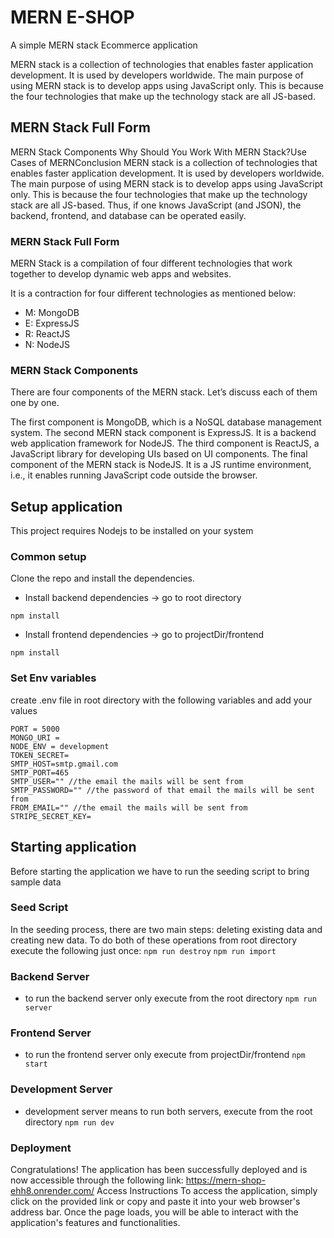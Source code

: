 # MERN E-SHOP

A simple MERN stack Ecommerce application

MERN stack is a collection of technologies that enables faster application development. It is used by developers worldwide. The main purpose of using MERN stack is to develop apps using JavaScript only. This is because the four technologies that make up the technology stack are all JS-based.

## MERN Stack Full Form

MERN Stack Components Why Should You Work With MERN Stack?Use Cases of MERNConclusion
MERN stack is a collection of technologies that enables faster application development. It is used by developers worldwide. The main purpose of using MERN stack is to develop apps using JavaScript only. This is because the four technologies that make up the technology stack are all JS-based. Thus, if one knows JavaScript (and JSON), the backend, frontend, and database can be operated easily.

### MERN Stack Full Form

MERN Stack is a compilation of four different technologies that work together to develop dynamic web apps and websites.

It is a contraction for four different technologies as mentioned below:

- M: MongoDB
- E: ExpressJS
- R: ReactJS
- N: NodeJS

### MERN Stack Components

There are four components of the MERN stack. Let’s discuss each of them one by one.

The first component is MongoDB, which is a NoSQL database management system.
The second MERN stack component is ExpressJS. It is a backend web application framework for NodeJS.
The third component is ReactJS, a JavaScript library for developing UIs based on UI components.
The final component of the MERN stack is NodeJS. It is a JS runtime environment, i.e., it enables running JavaScript code outside the browser.

## Setup application

This project requires Nodejs to be installed on your system

### Common setup

Clone the repo and install the dependencies.

- Install backend dependencies -> go to root directory

`npm install`

- Install frontend dependencies -> go to projectDir/frontend

`npm install`

### Set Env variables

create .env file in root directory with the following variables and add your values

```
PORT = 5000
MONGO_URI =
NODE_ENV = development
TOKEN_SECRET=
SMTP_HOST=smtp.gmail.com
SMTP_PORT=465
SMTP_USER="" //the email the mails will be sent from
SMTP_PASSWORD="" //the password of that email the mails will be sent from
FROM_EMAIL="" //the email the mails will be sent from
STRIPE_SECRET_KEY=
```

## Starting application

Before starting the application we have to run the seeding script to bring sample data

### Seed Script

In the seeding process, there are two main steps: deleting existing data and creating new data. To do both of these operations from root directory execute the following just once:
`npm run destroy`
`npm run import`

### Backend Server

- to run the backend server only execute from the root directory
  `npm run server`

### Frontend Server

- to run the frontend server only execute from projectDir/frontend
  `npm start`

### Development Server

- development server means to run both servers, execute from the root directory
  `npm run dev`

### Deployment

Congratulations! The application has been successfully deployed and is now accessible through the following link:
https://mern-shop-ehh8.onrender.com/
Access Instructions To access the application, simply click on the provided link or copy and paste it into your web browser's address bar. Once the page loads, you will be able to interact with the application's features and functionalities.
